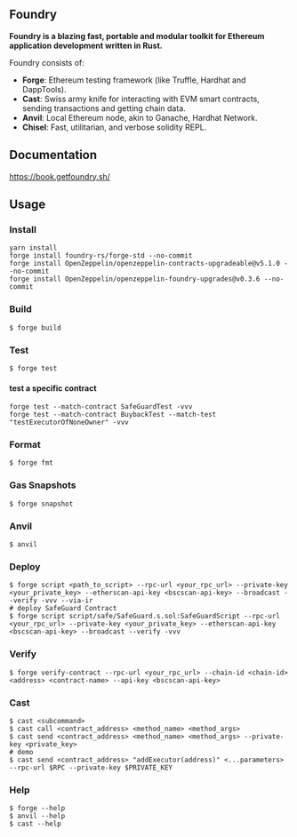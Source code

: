 ## Foundry

**Foundry is a blazing fast, portable and modular toolkit for Ethereum application development written in Rust.**

Foundry consists of:

-   **Forge**: Ethereum testing framework (like Truffle, Hardhat and DappTools).
-   **Cast**: Swiss army knife for interacting with EVM smart contracts, sending transactions and getting chain data.
-   **Anvil**: Local Ethereum node, akin to Ganache, Hardhat Network.
-   **Chisel**: Fast, utilitarian, and verbose solidity REPL.

## Documentation

https://book.getfoundry.sh/

## Usage

### Install
```shell
yarn install
forge install foundry-rs/forge-std --no-commit
forge install OpenZeppelin/openzeppelin-contracts-upgradeable@v5.1.0 --no-commit
forge install OpenZeppelin/openzeppelin-foundry-upgrades@v0.3.6 --no-commit
```


### Build

```shell
$ forge build
```

### Test

```shell
$ forge test
```
#### test a specific contract
```shell
forge test --match-contract SafeGuardTest -vvv
forge test --match-contract BuybackTest --match-test "testExecutorOfNoneOwner" -vvv
```

### Format

```shell
$ forge fmt
```

### Gas Snapshots

```shell
$ forge snapshot
```

### Anvil

```shell
$ anvil
```

### Deploy

```shell
$ forge script <path_to_script> --rpc-url <your_rpc_url> --private-key <your_private_key> --etherscan-api-key <bscscan-api-key> --broadcast --verify -vvv --via-ir
# deploy SafeGuard Contract
$ forge script script/safe/SafeGuard.s.sol:SafeGuardScript --rpc-url <your_rpc_url> --private-key <your_private_key> --etherscan-api-key <bscscan-api-key> --broadcast --verify -vvv
```

### Verify

```shell
$ forge verify-contract --rpc-url <your_rpc_url> --chain-id <chain-id> <address> <contract-name> --api-key <bscscan-api-key>
```

### Cast

```shell
$ cast <subcommand>
$ cast call <contract_address> <method_name> <method_args>
$ cast send <contract_address> <method_name> <method_args> --private-key <private_key>
# demo
$ cast send <contract_address> "addExecutor(address)" <...parameters> --rpc-url $RPC --private-key $PRIVATE_KEY 
```

### Help

```shell
$ forge --help
$ anvil --help
$ cast --help
```
